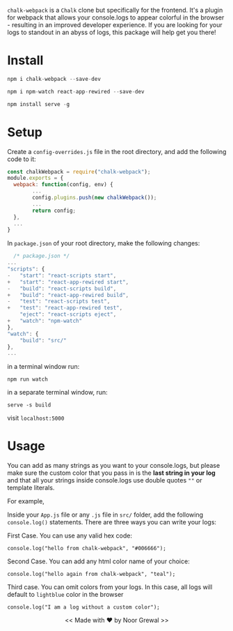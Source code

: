 `chalk-webpack` is a `Chalk` clone but specifically for the frontend. It's a plugin for webpack that allows your console.logs to appear colorful in the browser - resulting in an improved developer experience. If you are looking for your logs to standout in an abyss of logs, this package will help get you there!

# Install

```javascript
npm i chalk-webpack --save-dev
```

```javascript
npm i npm-watch react-app-rewired --save-dev
```

```javascript
npm install serve -g 
```

# Setup 

Create a `config-overrides.js` file in the root directory, and add the following code to it:

```javascript
const chalkWebpack = require("chalk-webpack");
module.exports = {
  webpack: function(config, env) {
        ...
        config.plugins.push(new chalkWebpack());
        ...
        return config;
  },
  ...
}
```

In `package.json` of your root directory, make the following changes:

```javascript
  /* package.json */
...
"scripts": {
-   "start": "react-scripts start",
+   "start": "react-app-rewired start",
-   "build": "react-scripts build",
+   "build": "react-app-rewired build",
-   "test": "react-scripts test",
+   "test": "react-app-rewired test",
    "eject": "react-scripts eject",
+   "watch": "npm-watch"
},
"watch": {
    "build": "src/"
},
...
```

in a terminal window run:
```
npm run watch
```

in a separate terminal window, run:
```
serve -s build
```

visit `localhost:5000`

# Usage

You can add as many strings as you want to your console.logs, but please make sure the custom color that you pass in is the **last string in your log** and that all your strings inside console.logs use double quotes `""` or template literals.

For example, 

Inside your `App.js` file or any `.js` file in `src/` folder, add the following `console.log()` statements. There are three ways you can write your logs:

First Case. You can use any valid hex code:

```
console.log("hello from chalk-webpack", "#006666");
```

Second Case. You can add any html color name of your choice: 
```
console.log("hello again from chalk-webpack", "teal");
```

Third case. You can omit colors from your logs. In this case, all logs will default to `lightblue` color in the browser

```
console.log("I am a log without a custom color");
```

<center> << Made with ♥ by Noor Grewal >>  </center>
